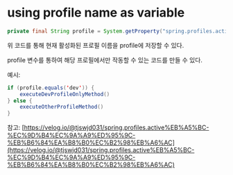 # using profile name as variable

```java
private final String profile = System.getProperty("spring.profiles.active");
```

위 코드를 통해 현재 활성화된 프로필 이름을 profile에 저장할 수 있다.

profile 변수를 통하여 해당 프로필에서만 작동할 수 있는 코드를 만들 수 있다.

예시:

```java
if (profile.equals('dev')) {
    executeDevProfileOnlyMethod()
} else {
    executeOtherProfileMethod()
}
```

참고: [https://velog.io/@tjswjd031/spring.profiles.active%EB%A5%BC-%EC%9D%B4%EC%9A%A9%ED%95%9C-%EB%B6%84%EA%B8%B0%EC%B2%98%EB%A6%AC](https://velog.io/@tjswjd031/spring.profiles.active%EB%A5%BC-%EC%9D%B4%EC%9A%A9%ED%95%9C-%EB%B6%84%EA%B8%B0%EC%B2%98%EB%A6%AC)
